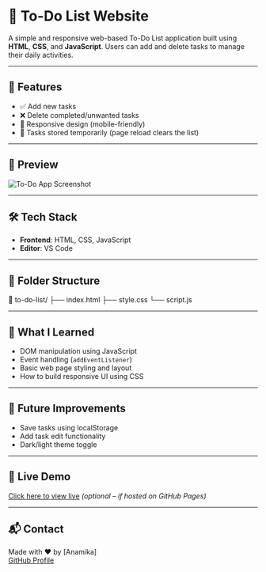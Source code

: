 # 📝 To-Do List Website

A simple and responsive web-based To-Do List application built using **HTML**, **CSS**, and **JavaScript**. Users can add and delete tasks to manage their daily activities.

---

## 🚀 Features

- ✅ Add new tasks
- ❌ Delete completed/unwanted tasks
- 📱 Responsive design (mobile-friendly)
- 💾 Tasks stored temporarily (page reload clears the list)

---

## 📸 Preview

![To-Do App Screenshot](![To-Do-List](https://github.com/user-attachments/assets/f41b69a5-434e-4900-8701-a1428f534f35)
)  

---

## 🛠️ Tech Stack

- **Frontend**: HTML, CSS, JavaScript
- **Editor**: VS Code

---

## 📁 Folder Structure
📂 to-do-list/ ├── index.html ├── style.css └── script.js

---

## 🧠 What I Learned

- DOM manipulation using JavaScript
- Event handling (`addEventListener`)
- Basic web page styling and layout
- How to build responsive UI using CSS

---

## 🧩 Future Improvements

- Save tasks using localStorage  
- Add task edit functionality  
- Dark/light theme toggle  

---

## 🔗 Live Demo

[Click here to view live](https://anamikapandey22.github.io/To-Do-List/) *(optional – if hosted on GitHub Pages)*

---

## 📬 Contact

Made with ❤️ by [Anamika]  
[GitHub Profile](https://github.com/AnamikaPandey22)

